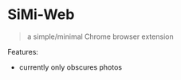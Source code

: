 # SiMi-Web

> a simple/minimal Chrome browser extension

Features:

- currently only obscures photos

